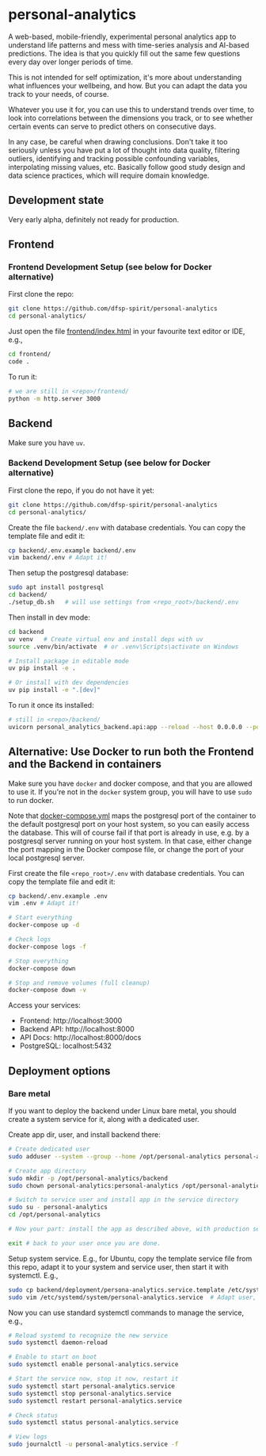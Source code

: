 # personal-analytics

A web-based, mobile-friendly, experimental personal analytics app to understand life patterns and mess with time-series analysis and AI-based predictions. The idea is that you quickly fill out the same few questions every day over longer periods of time.

This is not intended for self optimization, it's more about understanding what influences your wellbeing, and how. But you can adapt the data you track to your needs, of course.

Whatever you use it for, you can use this to understand trends over time, to look into correlations between the dimensions you track, or to see whether certain events can serve to predict others on consecutive days.

In any case, be careful when drawing conclusions. Don't take it too seriously unless you have put a lot of thought into data quality, filtering outliers, identifying and tracking possible confounding variables, interpolating missing values, etc. Basically follow good study design and data science practices, which will require domain knowledge.


## Development state

Very early alpha, definitely not ready for production.

## Frontend

### Frontend Development Setup (see below for Docker alternative)

First clone the repo:

```sh
git clone https://github.com/dfsp-spirit/personal-analytics
cd personal-analytics/
```


Just open the file [frontend/index.html](./frontend/index.html) in your favourite text editor or IDE, e.g.,

```sh
cd frontend/
code .
```

To run it:

```sh
# we are still in <repo>/frontend/
python -m http.server 3000
```


## Backend

Make sure you have `uv`.

### Backend Development Setup (see below for Docker alternative)

First clone the repo, if you do not have it yet:

```sh
git clone https://github.com/dfsp-spirit/personal-analytics
cd personal-analytics/
```

Create the file `backend/.env` with database credentials. You can copy the template file and edit it:

```sh
cp backend/.env.example backend/.env
vim backend/.env # Adapt it!
```


Then setup the postgresql database:

```sh
sudo apt install postgresql
cd backend/
./setup_db.sh   # will use settings from <repo_root>/backend/.env
```



Then install in dev mode:

```sh
cd backend
uv venv   # Create virtual env and install deps with uv
source .venv/bin/activate  # or .venv\Scripts\activate on Windows

# Install package in editable mode
uv pip install -e .

# Or install with dev dependencies
uv pip install -e ".[dev]"
```

To run it once its installed:

```sh
# still in <repo>/backend/
uvicorn personal_analytics_backend.api:app --reload --host 0.0.0.0 --port 8000
```


## Alternative: Use Docker to run both the Frontend and the Backend in containers

Make sure you have `docker` and docker compose, and that you are allowed to use it. If you're not in the `docker` system group, you will have to use `sudo` to run docker.

Note that [docker-compose.yml](./docker-compose.yml) maps the postgresql port of the container to the default postgresql port on your host system, so you can easily access the database. This will of course fail if that port is already in use, e.g. by a postgresql server running on your host system. In that case, either change the port mapping in the Docker compose file, or change the port of your local postgresql server.

First create the file `<repo_root>/.env` with database credentials. You can copy the template file and edit it:

```sh
cp backend/.env.example .env
vim .env # Adapt it!
```


```sh
# Start everything
docker-compose up -d

# Check logs
docker-compose logs -f

# Stop everything
docker-compose down

# Stop and remove volumes (full cleanup)
docker-compose down -v
```

Access your services:

* Frontend: http://localhost:3000
* Backend API: http://localhost:8000
* API Docs: http://localhost:8000/docs
* PostgreSQL: localhost:5432


## Deployment options

### Bare metal

If you want to deploy the backend under Linux bare metal, you should create a system service for it, along with a dedicated user.

Create app dir, user, and install backend there:

```sh
# Create dedicated user
sudo adduser --system --group --home /opt/personal-analytics personal-analytics

# Create app directory
sudo mkdir -p /opt/personal-analytics/backend
sudo chown personal-analytics:personal-analytics /opt/personal-analytics

# Switch to service user and install app in the service directory
sudo su - personal-analytics
cd /opt/personal-analytics

# Now your part: install the app as described above, with production settings, proper passwords in .env file, etc.

exit # back to your user once you are done.
```

Setup system service. E.g., for Ubuntu, copy the template service file from this repo, adapt it to your system and service user, then start it with systemctl. E.g.,


```sh
sudo cp backend/deployment/persona-analytics.service.template /etc/systemd/system/personal-analytics.service
sudo vim /etc/systemd/system/personal-analytics.service  # Adapt user, security, path to the software and venv you created during installation, etc. Required.
```

Now you can use standard systemctl commands to manage the service, e.g.,

```sh
# Reload systemd to recognize the new service
sudo systemctl daemon-reload

# Enable to start on boot
sudo systemctl enable personal-analytics.service

# Start the service now, stop it now, restart it
sudo systemctl start personal-analytics.service
sudo systemctl stop personal-analytics.service
sudo systemctl restart personal-analytics.service

# Check status
sudo systemctl status personal-analytics.service

# View logs
sudo journalctl -u personal-analytics.service -f
```
